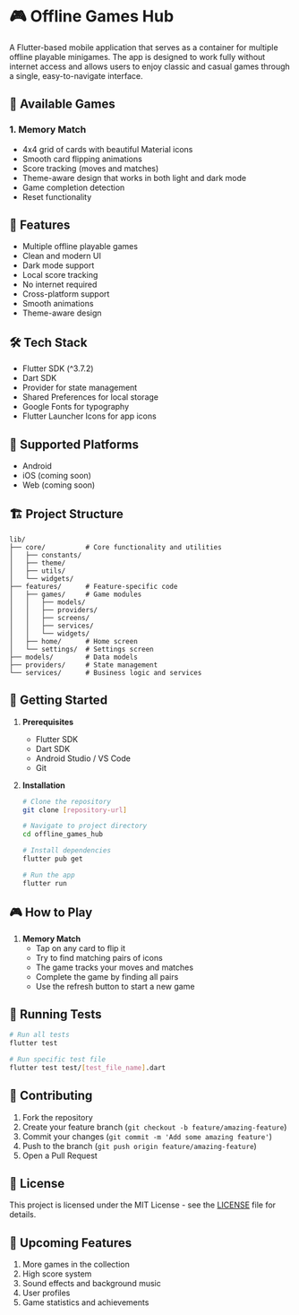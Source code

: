 # 🎮 Offline Games Hub

A Flutter-based mobile application that serves as a container for multiple offline playable minigames. The app is designed to work fully without internet access and allows users to enjoy classic and casual games through a single, easy-to-navigate interface.

## 🎯 Available Games

### 1. Memory Match
- 4x4 grid of cards with beautiful Material icons
- Smooth card flipping animations
- Score tracking (moves and matches)
- Theme-aware design that works in both light and dark mode
- Game completion detection
- Reset functionality

## 🚀 Features

- Multiple offline playable games
- Clean and modern UI
- Dark mode support
- Local score tracking
- No internet required
- Cross-platform support
- Smooth animations
- Theme-aware design

## 🛠️ Tech Stack

- Flutter SDK (^3.7.2)
- Dart SDK
- Provider for state management
- Shared Preferences for local storage
- Google Fonts for typography
- Flutter Launcher Icons for app icons

## 📱 Supported Platforms

- Android
- iOS (coming soon)
- Web (coming soon)

## 🏗️ Project Structure

```
lib/
├── core/          # Core functionality and utilities
│   ├── constants/
│   ├── theme/
│   ├── utils/
│   └── widgets/
├── features/      # Feature-specific code
│   ├── games/     # Game modules
│   │   ├── models/
│   │   ├── providers/
│   │   ├── screens/
│   │   ├── services/
│   │   └── widgets/
│   ├── home/      # Home screen
│   └── settings/  # Settings screen
├── models/        # Data models
├── providers/     # State management
└── services/      # Business logic and services
```

## 🚦 Getting Started

1. **Prerequisites**
   - Flutter SDK
   - Dart SDK
   - Android Studio / VS Code
   - Git

2. **Installation**
   ```bash
   # Clone the repository
   git clone [repository-url]

   # Navigate to project directory
   cd offline_games_hub

   # Install dependencies
   flutter pub get

   # Run the app
   flutter run
   ```

## 🎮 How to Play

1. **Memory Match**
   - Tap on any card to flip it
   - Try to find matching pairs of icons
   - The game tracks your moves and matches
   - Complete the game by finding all pairs
   - Use the refresh button to start a new game

## 🧪 Running Tests

```bash
# Run all tests
flutter test

# Run specific test file
flutter test test/[test_file_name].dart
```

## 📝 Contributing

1. Fork the repository
2. Create your feature branch (`git checkout -b feature/amazing-feature`)
3. Commit your changes (`git commit -m 'Add some amazing feature'`)
4. Push to the branch (`git push origin feature/amazing-feature`)
5. Open a Pull Request

## 📄 License

This project is licensed under the MIT License - see the [LICENSE](LICENSE) file for details.

## 🎯 Upcoming Features

1. More games in the collection
2. High score system
3. Sound effects and background music
4. User profiles
5. Game statistics and achievements
